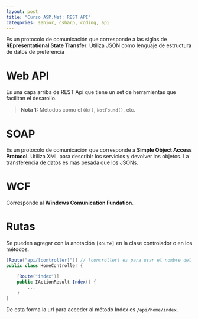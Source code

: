 ```yaml
---
layout: post
title: "Curso ASP.Net: REST API"
categories: senior, csharp, coding, api
---
```


Es un protocolo de comunicación<!--more--> que corresponde a las siglas de **REpresentational State Transfer**. Utiliza JSON como lenguaje de estructura de datos de preferencia

# Web API

Es una capa arriba de REST Api que tiene un set de herramientas que facilitan el desarollo.

> **Nota 1:** Métodos como el `Ok()`, `NotFound()`, etc.

# SOAP

Es un protocolo de comunicación que corresponde a **Simple Object Access Protocol**. Utiliza XML para describir los servicios y devolver los objetos. La transferencia de datos es más pesada que los JSONs.

# WCF

Corresponde al **Windows Comunication Fundation**.

# Rutas

Se pueden agregar con la anotación `[Route]` en la clase controlador o en los métodos.

```csharp
[Route("api/[controller]")] // [controller] es para usar el nombre del controller (sin la palabra controller)
public class HomeController {

    [Route("index")]
    public IActionResult Index() {
        ...
    }
}
```

De esta forma la url para acceder al método Index es `/api/home/index`.
